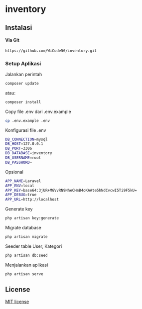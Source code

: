 # inventory
 
## Instalasi
#### Via Git
```bash
https://github.com/WiCode56/inventory.git
```
### Setup Aplikasi
Jalankan perintah 
```bash
composer update
```
atau:
```bash
composer install
```
Copy file .env dari .env.example
```bash
cp .env.example .env
```
Konfigurasi file .env
```bash
DB_CONNECTION=mysql
DB_HOST=127.0.0.1
DB_PORT=3306
DB_DATABASE=inventory
DB_USERNAME=root
DB_PASSWORD=
```

Opsional
```bash
APP_NAME=Laravel
APP_ENV=local
APP_KEY=base64:3jUR+MGVvRN9NheCHmB4oKAAte5hNdCvcwI5Ti9F5kU=
APP_DEBUG=true
APP_URL=http://localhost
```

Generate key
```bash
php artisan key:generate
```
Migrate database
```bash
php artisan migrate
```
Seeder table User, Kategori
```bash
php artisan db:seed
```
Menjalankan aplikasi
```bash
php artisan serve
```

## License

[MIT license](https://opensource.org/licenses/MIT)
